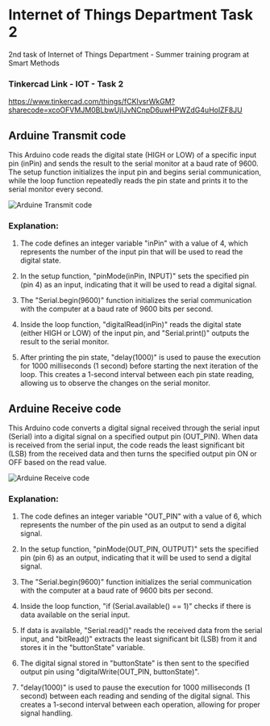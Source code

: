# Internet of Things Department Task 2
2nd task of Internet of Things Department - Summer training program at Smart Methods


### Tinkercad Link - IOT - Task 2
https://www.tinkercad.com/things/fCKIvsrWkGM?sharecode=xcoOFVMJM0BLbwUjIJvNCnpD6uwHPWZdG4uHolZF8JU

## Arduine Transmit code 
This Arduino code reads the digital state (HIGH or LOW) of a specific input pin (inPin) and sends the result to the serial monitor at a baud rate of 9600. The setup function initializes the input pin and begins serial communication, while the loop function repeatedly reads the pin state and prints it to the serial monitor every second.

![‏‏Arduine Transmit code ](https://github.com/H16Bw/Internet-of-Things-Department-Task-2/assets/139852537/82e543af-307d-42d0-9efc-b74e572511b5)


### Explanation:

1. The code defines an integer variable "inPin" with a value of 4, which represents the number of the input pin that will be used to read the digital state.

2. In the setup function, "pinMode(inPin, INPUT)" sets the specified pin (pin 4) as an input, indicating that it will be used to read a digital signal.

3. The "Serial.begin(9600)" function initializes the serial communication with the computer at a baud rate of 9600 bits per second.

4. Inside the loop function, "digitalRead(inPin)" reads the digital state (either HIGH or LOW) of the input pin, and "Serial.print()" outputs the result to the serial monitor.

5. After printing the pin state, "delay(1000)" is used to pause the execution for 1000 milliseconds (1 second) before starting the next iteration of the loop. This creates a 1-second interval between each pin state reading, allowing us to observe the changes on the serial monitor.

   

## Arduine Receive code 

This Arduino code converts a digital signal received through the serial input (Serial) into a digital signal on a specified output pin (OUT_PIN). When data is received from the serial input, the code reads the least significant bit (LSB) from the received data and then turns the specified output pin ON or OFF based on the read value.


![Arduine Receive code ](https://github.com/H16Bw/Internet-of-Things-Department-Task-2/assets/139852537/cb33d084-cb6b-4d5f-af15-1aaa9072c2e5)


### Explanation:


1. The code defines an integer variable "OUT_PIN" with a value of 6, which represents the number of the pin used as an output to send a digital signal.
2. In the setup function, "pinMode(OUT_PIN, OUTPUT)" sets the specified pin (pin 6) as an output, indicating that it will be used to send a digital signal.
3. The "Serial.begin(9600)" function initializes the serial communication with the computer at a baud rate of 9600 bits per second.

4. Inside the loop function, "if (Serial.available() == 1)" checks if there is data available on the serial input.

5. If data is available, "Serial.read()" reads the received data from the serial input, and "bitRead()" extracts the least significant bit (LSB) from it and stores it in the "buttonState" variable.

6. The digital signal stored in "buttonState" is then sent to the specified output pin using "digitalWrite(OUT_PIN, buttonState)".

7. "delay(1000)" is used to pause the execution for 1000 milliseconds (1 second) between each reading and sending of the digital signal. This creates a 1-second interval between each operation, allowing for proper signal handling.
